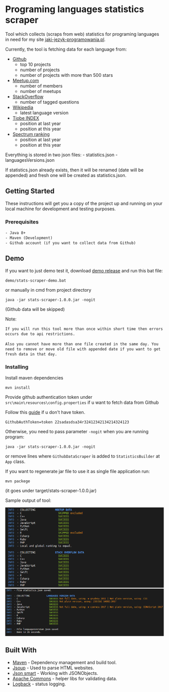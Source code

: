 # Programing languages statistics scraper

Tool which collects (scraps from web) statistics for programing languages in need for my site [jaki-jezyk-programowania.pl](https://jaki-jezyk-programowania.pl/).

Currently, the tool is fetching data for each language from:
- [Github](https://github.com/)
    * top 10 projects
    * number of projects
    * number of projects with more than 500 stars
 - [Meetup.com](https://www.meetup.com/pl-PL/topics/JavaScript)
    * number of members
    * number of meetups
 - [StackOverflow](https://stackoverflow.com)
     * number of tagged questions
 - [Wikipedia](https://en.wikipedia.org/wiki/Main_Page)
    * latest language version
 - [Tiobe INDEX](https://www.tiobe.com/tiobe-index/)
    * position at last year
    * position at this year
 - [Spectrum ranking](https://spectrum.ieee.org/static/interactive-the-top-programming-languages-2017)
    * position at last year
    * position at this year
 
 Everything is stored in two json files:
    - statistics.json
    - languagesVersions.json
    
 If statistics.json already exists, then it will be renamed (date will be appended) and fresh one will be created as statistics.json.

## Getting Started

These instructions will get you a copy of the project up and running on your local machine for development and testing purposes.

### Prerequisites

```
- Java 8+
- Maven (Development)
- Github account (if you want to collect data from Github)
```

## Demo

If you want to just demo test it, download [demo release](https://github.com/C0deboy/jjp-stats-scraper/releases/tag/demo) and run this bat file:

```
demo/stats-scraper-demo.bat
```

or manually in cmd from project directory

```
java -jar stats-scraper-1.0.0.jar -nogit
```

(Github data will be skipped)

Note:
```
If you will run this tool more than once within short time then errors occurs due to api restrictions. 

Also you cannot have more than one file created in the same day. You need to remove or move old file with appended date if you want to get fresh data in that day.
```
### Installing

Install maven dependencies

```
mvn install
```

Provide github authentication token under `src\main\resources\config.properties` if u want to fetch data from Github

Follow this [guide](https://help.github.com/articles/creating-a-personal-access-token-for-the-command-line/) if u don't have token.

```
GithubAuthToken=token 22sadasdsa34r32412342134214324123
```

Otherwise, you need to pass parameter `-nogit` when you are running program:
```
java -jar stats-scraper-1.0.0.jar -nogit
```
or remove lines where `GithubDataScraper` is added to `StatisticsBuilder` at `App` class.

If you want to regenerate jar file to use it as single file application run:

```
mvn packege
```
(it goes under target/stats-scraper-1.0.0.jar)

Sample output of tool:

![Sample output of tool](demo/sample.png)
![Sample output of tool 2](demo/sample2.png)

## Built With

* [Maven](https://maven.apache.org/) - Dependency management and build tool.
* [Jsoup](https://jsoup.org/) - Used to parse HTML websites.
* [Json smart](https://netplex.github.io/json-smart/) - Working with JSONObjects.
* [Apache Commons](https://commons.apache.org/) - helper libs for validating data.
* [Logback](https://commons.apache.org/) - status logging.
